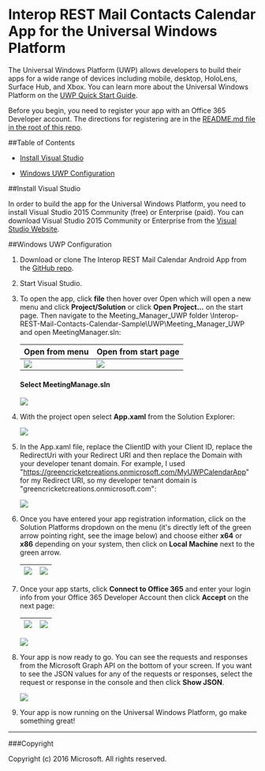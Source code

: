 # Interop REST Mail Contacts Calendar App for the Universal Windows Platform

The Universal Windows Platform (UWP) allows developers to build their apps for a wide range of devices including mobile, desktop, HoloLens, Surface Hub, and Xbox. You can learn more about the Universal Windows Platform on the [UWP Quick Start Guide](http://microsoft.github.io/UWPQuickStart/index.html#). 

Before you begin, you need to register your app with an Office 365 Developer account. The directions for registering are in the [README.md file in the root of this repo](../README.md).

##Table of Contents

* [Install Visual Studio](#install-visual-studio)

* [Windows UWP Configuration](#windows-uwp-configuration)

##Install Visual Studio

In order to build the app for the Universal Windows Platform, you need to install Visual Studio 2015 Community (free) or Enterprise (paid). You can download Visual Studio 2015 Community or Enterprise from the [Visual Studio Website](https://www.visualstudio.com/).

##Windows UWP Configuration

1. Download or clone The Interop REST Mail Calendar Android App from the [GitHub repo](https://github.com/OfficeDev/Interop-REST-Mail-Contacts-Calendar-Sample).

2. Start Visual Studio.

3. To open the app, click **file** then hover over Open which will open a new menu and click **Project/Solution** or click **Open Project...** on the start page. Then navigate to the Meeting_Manager_UWP folder \Interop-REST-Mail-Contacts-Calendar-Sample\UWP\Meeting_Manager_UWP and open MeetingManager.sln:

	Open from menu | Open from start page
	--- | ---
	![](../img/vs-openproject.jpg) | ![](../img/vs-openproject-2.jpg)

	#### Select MeetingManage.sln 

	![](../img/vs-select-file.jpg)

4. With the project open select **App.xaml** from the Solution Explorer: 

	![](../img/vs-select-appxaml.jpg)

5. In the App.xaml file, replace the ClientID with your Client ID, replace the RedirectUri with your Redirect URI and then replace the Domain with your developer tenant domain. For example, I used "https://greencricketcreations.onmicrosoft.com/MyUWPCalendarApp" for my Redirect URI, so my developer tenant domain is "greencricketcreations.onmicrosoft.com": 

	![](../img/vs-enter-login.jpg)

6. Once you have entered your app registration information, click on the Solution Platforms dropdown on the menu (it's directly left of the green arrow pointing right, see the image below) and choose either **x64** or **x86** depending on your system, then click on **Local Machine** next to the green arrow.

	![](../img/vs-64-or-86.jpg) | ![](../img/vs-start-app.jpg)
	--- | ---

7. Once your app starts, click **Connect to Office 365** and enter your login info from your Office 365 Developer Account then click **Accept** on the next page:

	![](../img/vs-connect-to-office.jpg) | ![](../img/vs-login.jpg) 
	--- | --- 
	
	![](../img/vs-click-accept.jpg)

8. Your app is now ready to go. You can see the requests and responses from the Microsoft Graph API on the bottom of your screen. If you want to see the JSON values for any of the requests or responses, select the request or response in the console and then click **Show JSON**.

	![](../img/vs-running.jpg)

9. Your app is now running on the Universal Windows Platform, go make something great!

---

###Copyright

Copyright (c) 2016 Microsoft. All rights reserved.
